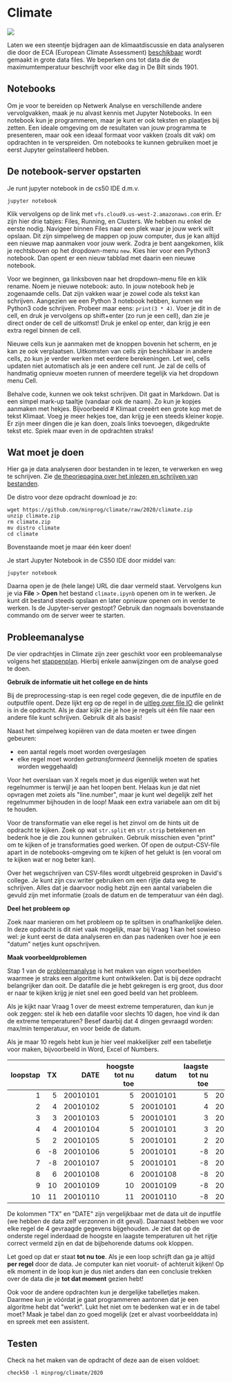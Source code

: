 # Climate

![](temperature.png)

Laten we een steentje bijdragen aan de klimaatdiscussie en data analyseren die door de ECA (European Climate Assessment) [beschikbaar](http://eca.knmi.nl/dailydata/predefinedseries.php) wordt gemaakt in grote data files. We beperken ons tot data die de maximumtemperatuur beschrijft voor elke dag in De Bilt sinds 1901.

## Notebooks

Om je voor te bereiden op Netwerk Analyse en verschillende andere vervolgvakken, maak je nu alvast kennis met Jupyter Notebooks. In een notebook kun je programmeren, maar je kunt er ook teksten en plaatjes bij zetten. Een ideale omgeving om de resultaten van jouw programma te presenteren, maar ook een ideaal formaat voor vakken (zoals dit vak) om opdrachten in te verspreiden. Om notebooks te kunnen gebruiken moet je eerst Jupyter geïnstalleerd hebben.

## De notebook-server opstarten

Je runt jupyter notebook in de cs50 IDE d.m.v.

    jupyter notebook

Klik vervolgens op de link met `vfs.cloud9.us-west-2.amazonaws.com` erin. Er zijn hier drie tabjes: Files, Running, en Clusters. We hebben nu enkel de eerste nodig. Navigeer binnen Files naar een plek waar je jouw werk wilt opslaan. Dit zijn simpelweg de mappen op jouw computer, dus je kan altijd een nieuwe map aanmaken voor jouw werk. Zodra je bent aangekomen, klik je rechtsboven op het dropdown-menu `new`. Kies hier voor een Python3 notebook. Dan opent er een nieuw tabblad met daarin een nieuwe notebook.

Voor we beginnen, ga linksboven naar het dropdown-menu file en klik rename. Noem je nieuwe notebook: auto. In jouw notebook heb je zogenaamde cells. Dat zijn vakken waar je zowel code als tekst kan schrijven. Aangezien we een Python 3 notebook hebben, kunnen we Python3 code schrijven. Probeer maar eens: `print(3 * 4)`. Voer je dit in de cell, en druk je vervolgens op shift+enter (zo run je een cell), dan zie je direct onder de cell de uitkomst! Druk je enkel op enter, dan krijg je een extra regel binnen de cell.

Nieuwe cells kun je aanmaken met de knoppen bovenin het scherm, en je kan ze ook verplaatsen. Uitkomsten van cells zijn beschikbaar in andere cells, zo kun je verder werken met eerdere berekeningen. Let wel, cells updaten niet automatisch als je een andere cell runt. Je zal de cells of handmatig opnieuw moeten runnen of meerdere tegelijk via het dropdown menu Cell.

Behalve code, kunnen we ook tekst schrijven. Dit gaat in Markdown. Dat is een simpel mark-up taaltje (vandaar ook de naam). Zo kun je kopjes aanmaken met hekjes. Bijvoorbeeld # Klimaat creeërt een grote kop met de tekst Klimaat. Voeg je meer hekjes toe, dan krijg je een steeds kleiner kopje. Er zijn meer dingen die je kan doen, zoals links toevoegen, dikgedrukte tekst etc. Spiek maar even in de opdrachten straks!


## Wat moet je doen

Hier ga je data analyseren door bestanden in te lezen, te verwerken en weg te schrijven. Zie [de theoriepagina over het inlezen en schrijven van bestanden](/theory/io).

De distro voor deze opdracht download je zo:

    wget https://github.com/minprog/climate/raw/2020/climate.zip
    unzip climate.zip
    rm climate.zip
    mv distro climate
    cd climate

Bovenstaande moet je maar één keer doen!

Je start Jupyter Notebook in de CS50 IDE door middel van:

    jupyter notebook

Daarna open je de (hele lange) URL die daar vermeld staat. Vervolgens kun je via **File** > **Open** het bestand `climate.ipynb` openen om in te werken. Je kunt dit bestand steeds opslaan en later opnieuw openen om in verder te werken. Is de Jupyter-server gestopt? Gebruik dan nogmaals bovenstaande commando om de server weer te starten.


## Probleemanalyse ##

De vier opdrachtjes in Climate zijn zeer geschikt voor een probleemanalyse volgens het [stappenplan](/steps). Hierbij enkele aanwijzingen om de analyse goed te doen.

**Gebruik de informatie uit het college en de hints**

Bij de preprocessing-stap is een regel code gegeven, die de inputfile en de outputfile opent. Deze lijkt erg op de regel in de [uitleg over file IO](/theory/io) die gelinkt is in de opdracht. Als je daar kijkt zie je hoe je regels uit één file naar een andere file kunt schrijven. Gebruik dit als basis!

Naast het simpelweg kopiëren van de data moeten er twee dingen gebeuren:

- een aantal regels moet worden overgeslagen
- elke regel moet worden *getransformeerd* (kennelijk moeten de spaties worden weggehaald)

Voor het overslaan van X regels moet je dus eigenlijk weten wat het regelnummer is terwijl je aan het loopen bent. Helaas kun je dat niet opvragen met zoiets als "line.number", maar je kunt wel degelijk zelf het regelnummer bijhouden in de loop! Maak een extra variabele aan om dit bij te houden.

Voor de transformatie van elke regel is het zinvol om de hints uit de opdracht te kijken. Zoek op wat `str.split` en `str.strip` betekenen en bedenk hoe je die zou kunnen gebruiken. Gebruik misschien even "print" om te kijken of je transformaties goed werken. Of open de output-CSV-file apart in de notebooks-omgeving om te kijken of het gelukt is (en vooral om te kijken wat er nog beter kan).

Over het wegschrijven van CSV-files wordt uitgebreid gesproken in David's college. Je kunt zijn csv.writer gebruiken om een rijtje data weg te schrijven. Alles dat je daarvoor nodig hebt zijn een aantal variabelen die gevuld zijn met informatie (zoals de datum en de temperatuur van één dag).

**Deel het probleem op**

Zoek naar manieren om het probleem op te splitsen in onafhankelijke delen. In deze opdracht is dit niet vaak mogelijk, maar bij Vraag 1 kan het sowieso wel: je kunt eerst de data analyseren en dan pas nadenken over hoe je een "datum" netjes kunt opschrijven.

**Maak voorbeeldproblemen**

Stap 1 van de [probleemanalyse](/steps) is het maken van eigen voorbeelden waarmee je straks een algoritme kunt ontwikkelen. Dat is bij deze opdracht belangrijker dan ooit. De datafile die je hebt gekregen is erg groot, dus door er naar te kijken krijg je niet snel een goed beeld van het probleem.

Als je kijkt naar Vraag 1 over de meest extreme temperaturen, dan kun je ook zeggen: stel ik heb een datafile voor slechts 10 dagen, hoe vind ik dan de extreme temperaturen? Besef daarbij dat 4 dingen gevraagd worden: max/min temperatuur, en voor beide de datum.

Als je maar 10 regels hebt kun je hier veel makkelijker zelf een tabelletje voor maken, bijvoorbeeld in Word, Excel of Numbers.

| loopstap | TX |     DATE | hoogste tot nu toe |    datum | laagste tot nu toe |    datum |
| -------: | -: | -------: | -----------------: | -------: | -----------------: | -------: |
|        1 |  5 | 20010101 |                  5 | 20010101 |                  5 | 20010101 |
|        2 |  4 | 20010102 |                  5 | 20010101 |                  4 | 20010102 |
|        3 |  3 | 20010103 |                  5 | 20010101 |                  3 | 20010103 |
|        4 |  4 | 20010104 |                  5 | 20010101 |                  3 | 20010103 |
|        5 |  2 | 20010105 |                  5 | 20010101 |                  2 | 20010105 |
|        6 | -8 | 20010106 |                  5 | 20010101 |                 -8 | 20010106 |
|        7 | -8 | 20010107 |                  5 | 20010101 |                 -8 | 20010106 |
|        8 |  6 | 20010108 |                  6 | 20010108 |                 -8 | 20010106 |
|        9 | 10 | 20010109 |                 10 | 20010109 |                 -8 | 20010106 |
|       10 | 11 | 20010110 |                 11 | 20010110 |                 -8 | 20010106 |

De kolommen "TX" en "DATE" zijn vergelijkbaar met de data uit de inputfile (we hebben de data zelf verzonnen in dit geval). Daarnaast hebben we voor elke regel de 4 gevraagde gegevens bijgehouden. Je ziet dat op de onderste regel inderdaad de hoogste en laagste temperaturen uit het rijtje correct vermeld zijn en dat de bijbehorende datums ook kloppen.

Let goed op dat er staat **tot nu toe**. Als je een loop schrijft dan ga je altijd **per regel** door de data. Je computer kan niet vooruit- of achteruit kijken! Op elk moment in de loop kun je dus niet anders dan een conclusie trekken over de data die je **tot dat moment** gezien hebt!

Ook voor de andere opdrachten kun je dergelijke tabelletjes maken. Daarmee kun je vóórdat je gaat programmeren aantonen dat je een algoritme hebt dat "werkt". Lukt het niet om te bedenken wat er in de tabel moet? Maak je tabel dan zo goed mogelijk (zet er alvast voorbeelddata in) en spreek met een assistent.


## Testen

Check na het maken van de opdracht of deze aan de eisen voldoet:

    check50 -l minprog/climate/2020
